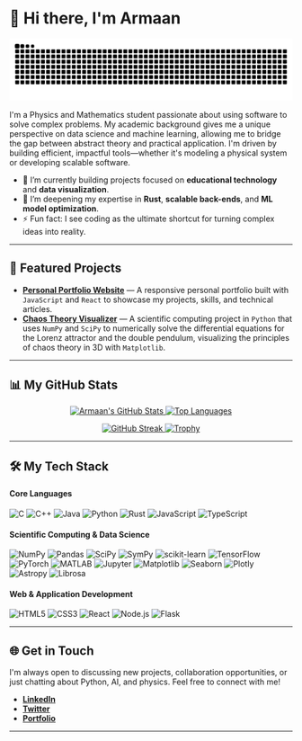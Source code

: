 # 👋 Hi there, I'm Armaan
<picture>
  <source media="(prefers-color-scheme: dark)" srcset="dist/github-contribution-grid-snake-dark.svg" />
  <source media="(prefers-color-scheme: light)" srcset="dist/github-contribution-grid-snake.svg" />
  <img alt="github-snake" src="dist/github-contribution-grid-snake.svg" />
</picture>

I'm a Physics and Mathematics student passionate about using software to solve complex problems. My academic background gives me a unique perspective on data science and machine learning, allowing me to bridge the gap between abstract theory and practical application. I'm driven by building efficient, impactful tools—whether it's modeling a physical system or developing scalable software.

-   🔭 I’m currently building projects focused on **educational technology** and **data visualization**.
-   🌱 I’m deepening my expertise in **Rust**, **scalable back-ends**, and **ML model optimization**.
-   ⚡ Fun fact: I see coding as the ultimate shortcut for turning complex ideas into reality.

---

## 🚀 Featured Projects

-   **[Personal Portfolio Website](https://github.com/BBCnewslondon/My-portfolio-website)** &mdash; A responsive personal portfolio built with `JavaScript` and `React` to showcase my projects, skills, and technical articles.
-   **[Chaos Theory Visualizer](https://github.com/BBCnewslondon/The_Lorenz_attractor)** &mdash; A scientific computing project in `Python` that uses `NumPy` and `SciPy` to numerically solve the differential equations for the Lorenz attractor and the double pendulum, visualizing the principles of chaos theory in 3D with `Matplotlib`.

---

## 📊 My GitHub Stats

<p align="center">
  <a href="https://github.com/anuraghazra/github-readme-stats">
    <img src="https://github-readme-stats.vercel.app/api?username=BBCnewslondon&show_icons=true&theme=tokyonight&hide_border=true&count_private=true" alt="Armaan's GitHub Stats" />
  </a>
  <a href="https://github.com/anuraghazra/github-readme-stats">
    <img src="https://github-readme-stats.vercel.app/api/top-langs/?username=BBCnewslondon&layout=compact&theme=tokyonight&hide_border=true" alt="Top Languages" />
  </a>
</p>
<p align="center">
  <a href="https://git.io/streak-stats">
    <img src="https://streak-stats.demolab.com?user=BBCnewslondon&theme=tokyonight&hide_border=true" alt="GitHub Streak" />
  </a>
  <a href="https://github.com/ryo-ma/github-profile-trophy">
    <img src="https://github-profile-trophy.vercel.app/?username=BBCnewslondon&theme=tokyonight&no-frame=true&no-bg=true&margin-w=4" alt="Trophy" />
  </a>
</p>

---

## 🛠️ My Tech Stack

#### Core Languages
![C](https://img.shields.io/badge/C-00599C?style=for-the-badge&logo=c&logoColor=white)
![C++](https://img.shields.io/badge/C++-00599C?style=for-the-badge&logo=c%2B%2B&logoColor=white)
![Java](https://img.shields.io/badge/Java-ED8B00?style=for-the-badge&logo=java&logoColor=white)
![Python](https://img.shields.io/badge/Python-3670A0?style=for-the-badge&logo=python&logoColor=ffdd54)
![Rust](https://img.shields.io/badge/Rust-000000?style=for-the-badge&logo=rust&logoColor=white)
![JavaScript](https://img.shields.io/badge/JavaScript-F7DF1E?style=for-the-badge&logo=javascript&logoColor=black)
![TypeScript](https://img.shields.io/badge/TypeScript-007ACC?style=for-the-badge&logo=typescript&logoColor=white)

#### Scientific Computing & Data Science
![NumPy](https://img.shields.io/badge/NumPy-013243?style=for-the-badge&logo=numpy&logoColor=white)
![Pandas](https://img.shields.io/badge/Pandas-150458?style=for-the-badge&logo=pandas&logoColor=white)
![SciPy](https://img.shields.io/badge/SciPy-8CAAE6?style=for-the-badge&logo=scipy&logoColor=white)
![SymPy](https://img.shields.io/badge/SymPy-008000?style=for-the-badge&logo=sympy&logoColor=white)
![scikit-learn](https://img.shields.io/badge/scikit--learn-F7931E?style=for-the-badge&logo=scikit-learn&logoColor=white)
![TensorFlow](https://img.shields.io/badge/TensorFlow-FF6F00?style=for-the-badge&logo=tensorflow&logoColor=white)
![PyTorch](https://img.shields.io/badge/PyTorch-EE4C2C?style=for-the-badge&logo=pytorch&logoColor=white)
![MATLAB](https://img.shields.io/badge/MATLAB-0076A8?style=for-the-badge&logo=mathworks&logoColor=white)
![Jupyter](https://img.shields.io/badge/Jupyter-F37626?style=for-the-badge&logo=jupyter&logoColor=white)
![Matplotlib](https://img.shields.io/badge/Matplotlib-11557c?style=for-the-badge&logo=matplotlib&logoColor=white)
![Seaborn](https://img.shields.io/badge/Seaborn-3776AB?style=for-the-badge&logo=python&logoColor=white)
![Plotly](https://img.shields.io/badge/Plotly-3F4F75?style=for-the-badge&logo=plotly&logoColor=white)
![Astropy](https://img.shields.io/badge/Astropy-6D6E71?style=for-the-badge&logo=astropy&logoColor=white)
![Librosa](https://img.shields.io/badge/Librosa-170458?style=for-the-badge&logo=librosa&logoColor=white)

#### Web & Application Development
![HTML5](https://img.shields.io/badge/HTML5-E34F26?style=for-the-badge&logo=html5&logoColor=white)
![CSS3](https://img.shields.io/badge/CSS3-1572B6?style=for-the-badge&logo=css3&logoColor=white)
![React](https://img.shields.io/badge/React-20232A?style=for-the-badge&logo=react&logoColor=61DAFB)
![Node.js](https://img.shields.io/badge/Node.js-339933?style=for-the-badge&logo=nodedotjs&logoColor=white)
![Flask](https://img.shields.io/badge/Flask-000000?style=for-the-badge&logo=flask&logoColor=white)

---

## 🌐 Get in Touch

I'm always open to discussing new projects, collaboration opportunities, or just chatting about Python, AI, and physics. Feel free to connect with me!

-   **[LinkedIn](https://linkedin.com/in/your-profile)**
-   **[Twitter](https://twitter.com/your-handle)**
-   **[Portfolio](https://your-website.com)**
  ---
